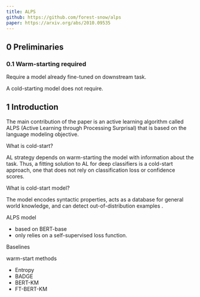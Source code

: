 ```yaml
---
title: ALPS
github: https://github.com/forest-snow/alps
paper: https://arxiv.org/abs/2010.09535
---
```


## 0 Preliminaries

### 0.1 Warm-starting required

Require a model already fine-tuned on downstream task.

A cold-starting model does not require.

## 1 Introduction

The main contribution of the paper is an active learning algorithm called ALPS (Active Learning through Processing Surprisal) that is based on  the language modeling objective.

What is cold-start?

AL strategy depends on warm-starting the model with information about the task. Thus, a fitting solution to AL for deep classifiers is a cold-start approach, one that does not rely on classification loss or confidence scores.

What is cold-start model?

The model encodes syntactic properties, acts as a database for general world knowledge, and can detect out-of-distribution examples .

ALPS model

- based on BERT-base
- only relies on a self-supervised loss function.

Baselines

warm-start methods

- Entropy
- BADGE
- BERT-KM
- FT-BERT-KM

